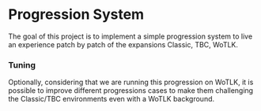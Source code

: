 # Progression System

The goal of this project is to implement a simple progression system to live an experience patch by patch of the expansions Classic, TBC, WoTLK.

### Tuning

Optionally, considering that we are running this progression on WoTLK, it is possible to improve different progressions cases to make them challenging the Classic/TBC environments even with a WoTLK background.

